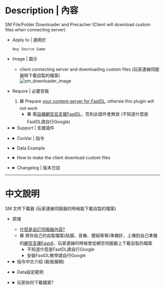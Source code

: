 # Description | 內容
SM File/Folder Downloader and Precacher
(Client will download custom files when connecting server)

* Apply to | 適用於
	```
	Any Source Game
	```

* Image | 圖示
	* client connecting server and downloading custom files (玩家連線伺服器時下載自製的檔案)
	<br/>![sm_downloader_image](image/sm_downloader_image.jpg)

* Require | 必要安裝
	1. 🟥 Prepare [your content-server for FastDL](https://developer.valvesoftware.com/wiki/FastDL), othersie this plugin will not work 
		* 🟥 需[自備網空且支援FastDL](https://developer.valvesoftware.com/wiki/Zh/FastDL)，否則此插件會無效 (不知道什麼是FastDL請自行Google)

* <details><summary>Support | 支援插件</summary>

	1. (L4D1/2) [l4d_force_client_custom_download](https://github.com/fbef0102/Game-Private_Plugin/tree/main/L4D_%E6%8F%92%E4%BB%B6/Player_%E7%8E%A9%E5%AE%B6/l4d_force_client_custom_download): Force player to download your server's custom content
		* (L4D1/2) 強制玩家打開設置下載伺服器自製的檔案

	2. (L4D1/2) [l4d_fastdl_delay_downloader](https://github.com/fbef0102/L4D1_2-Plugins/tree/master/l4d_fastdl_delay_downloader): Downloading fastdl custom files only when map change/transition
		* (L4D1/2) 只有在換圖或過關時，才讓玩家下載Fastdl自製的檔案
</details>

* <details><summary>ConVar | 指令</summary>

	* cfg/sourcemod/sm_downloader.cfg
		```php
		// 0=Plugin off, 1=Plugin on.
		sm_downloader_enabled "1"

		// If 1, Enable normal downloader file (Download & Precache)
		sm_downloader_normal_enable "0"

		// If 1, Enable simple downloader file. (Download Only No Precache)
		sm_downloader_simple_enable "1"

		// (Download & Precache) Full path of the normal downloader configuration to load. 
		// IE: configs/sm_downloader/downloads_normal.ini
		sm_downloader_normal_config "configs/sm_downloader/downloads_normal.ini"

		// (Download Only No Precache) Full path of the simple downloader configuration to load. 
		// IE: configs/sm_downloader/downloads_simple.ini
		sm_downloader_simple_config "configs/sm_downloader/downloads_simple.ini"
		```
</details>

* <details><summary>Data Example</summary>

	* [configs/sm_downloader/downloads_normal.ini](addons/sourcemod/configs/sm_downloader/downloads_normal.ini), this is normal downloader configuration
		> Click [here](addons/sourcemod/configs/sm_downloader/downloads_normal_example(範例).ini) to view example

	* [configs/sm_downloader/downloads_simple.ini](addons/sourcemod/configs/sm_downloader/downloads_simple.ini), this is simple downloader configuration (Download Only No Precache)
		> Click [here](addons/sourcemod/configs/sm_downloader/downloads_simple_example(範例).ini) to view example

	> __Note__ If you don't know which file should use, just enable and use **downloads_simple.ini**
</details>

* <details><summary>How to make the client download custom files</summary>

	> Take L4D1, L4D2 for example
	1. Preparation of custom files
		* Prepare your custom files.
		* Put them in your server folder
			* If L4D1, ```Left 4 Dead Dedicated Server/left4dead```
			* If L4D2, ```Left 4 Dead 2 Dedicated Server/left4dead2```
		* Add the path of each files to the downloader configuration ```addons/sourcemod/configs/sm_downloader/downloads_normal.ini``` or ```addons/sourcemod/configs/sm_downloader/downloads_simple.ini```. 
			* If L4D1, the path has to be put relative to the "left4dead" folder, and with the file extension.
			* If L4D2, the path has to be put relative to the "left4dead2" folder, and with the file extension.
		* Prepare [your content-server for FastDL](https://developer.valvesoftware.com/wiki/FastDL), if you don't know what "FastDL" is, please google it
		* Allow HTTP(Port 80), not HTTPS

	2. Setup server to work with downloadable content
		* Write down in your ```cfg/server.cfg```:
			* If you are L4D1
				```php
				sm_cvar sv_allowdownload "1"
				sm_cvar sv_downloadurl "http://your-content-server.com/left4dead/"
				```
			* If you are L4D2
				```php
				sm_cvar sv_allowdownload "1"
				sm_cvar sv_downloadurl "http://your-content-server.com/left4dead2/"	
				```
		<br/>![sm_downloader_1](image/sm_downloader_1.jpg)

	3. Uploading files to server.
		* Upload all your custom files to content-server
			* If you are L4D1, ```your-content-server.com/left4dead/```
			* If you are L4D2, ```your-content-server.com/left4dead2/```
		<br/>![sm_downloader_2](image/sm_downloader_2.jpg)

		* Upload all your custom files to your dedicated server
			* If you are L4D1, ```Left 4 Dead Dedicated Server/left4dead```
			* If you are L4D2, ```Left 4 Dead 2 Dedicated Server/left4dead2```
		<br/>![sm_downloader_3](image/sm_downloader_3.jpg)

	4. Start the server and test
		* Launch your game, Options-> Multiplayer -> CUSTOM SERVER CONTENT -> Allow All
		<br/>![sm_downloader_0](image/sm_downloader_0.jpg)
		* Connect to server. 
		* Open console to see if the game is downloading custom files
			* Note: It does not display in l4d1
		<br/>![sm_downloader_4](image/sm_downloader_4.jpg)
		* Browse your game folder, check if files are there, done.
		<br/>![sm_downloader_5](image/sm_downloader_5.jpg)

	5. Players should download custom files when connecting to your server (They need to set Options-> Multiplayer -> CUSTOM SERVER CONTENT -> Allow All)
</details>

* <details><summary>Changelog | 版本日誌</summary>

	* v2.2 (2024-11-21)
		* Fix downloads_normal.ini not working

	* v2.1 (2024-10-28)
		* Update cvars
		* Rename downloader configuration file

	* v2.0 (2023-12-6)
		* Fixed not downloading custom files on the first map after server startup 
		
	* v1.9 (2023-9-27)
		* Fixed custom sound not Precache

	* v1.8 (2023-5-4)
		* Fixed custom spray blocked and fail to download

	* v1.7 (2022-11-16)
		* Remake Code
		* Auto-generate cfg

	* Original & Credit
		* [SWAT_88](https://forums.alliedmods.net/showthread.php?t=69005)
</details>

- - - -
# 中文說明
SM 文件下載器 (玩家連線伺服器的時候能下載自製的檔案)

* 原理
	* [什麼是自訂伺服器內容?](https://github.com/fbef0102/Game-Private_Plugin/tree/main/Tutorial_教學區/Chinese_繁體中文/Game#%E4%B8%8B%E8%BC%89%E8%87%AA%E8%A8%82%E4%BC%BA%E6%9C%8D%E5%99%A8%E5%85%A7%E5%AE%B9)
	* 🟥 將你自己的自製檔案(貼圖、音樂、模組等等)準備好，上傳到自己準備的[網空支援Fastdl](https://developer.valvesoftware.com/wiki/Zh/FastDL)，玩家連線的時候會從網空伺服器上下載自製的檔案
		* 不知道什麼是FastDL請自行Google
		* 安裝FastDL教學請自行Google

* <details><summary>指令中文介紹 (點我展開)</summary>

	* cfg/sourcemod/sm_downloader.cfg
		```php
		// 0=關閉插件, 1=啟動插件
		sm_downloader_enabled "1"

		// 為1時，啟用正常版的檔案下載設定文件 (下載並緩存)
		sm_downloader_normal_enable "0"

		//  為1時，啟用簡單版的檔案下載設定文件 (只下載不預緩存)
		sm_downloader_simple_enable "1"

		// (下載並緩存) 設定正常版下載的文件檔案路徑
		// IE: configs/sm_downloader/downloads_normal.ini
		sm_downloader_normal_config "configs/sm_downloader/downloads_normal.ini"

		// (只下載不預緩存) 設定簡單版下載的文件檔案路徑
		// IE: configs/sm_downloader/downloads_simple.ini
		sm_downloader_simple_config "configs/sm_downloader/downloads_simple.ini"
		```
</details>

* <details><summary>Data設定範例</summary>

	* [configs/sm_downloader/downloads_normal.ini](addons/ourcemod/configs/sm_downloader/downloads_normal.ini), 這是正常版的檔案下載設定文件 (下載並緩存)
		> 點擊[這裡](addons/sourcemod/configs/sm_downloader/downloads_normal_example(範例).ini)查看範例

	* [configs/sm_downloader/downloads_simple.ini](addons/sourcemod/configs/sm_downloader/downloads_simple.ini), 這是簡單版的檔案下載設定文件 (只下載不預緩存)
		> 點擊[這裡](addons/sourcemod/configs/sm_downloader/downloads_simple_example(範例).ini)查看範例

	> __Note__ 如果你不知道這兩設定文件有捨差別, 建議你一律使用downloads_simple.ini
</details>

* <details><summary>玩家如何下載檔案?</summary>

	> 以L4D1與L4D2為例，其他遊戲自行摸索
	1. 準備你的自製檔案
		* 準備好你的所有自製檔案(貼圖、音樂、模組等等)
		* 文件名
			* 確保沒有文件有空格或特殊字符，如“長破折號”(–) 等。
			* 不能有中文
		* 將它們放在伺服器資料夾中
			* 如果你是 L4D1，```Left 4 Dead Dedicated Server/left4dead```
			* 如果你是 L4D2，```Left 4 Dead 2 Dedicated Server/left4dead2```
		* 將每個檔案的路徑添加到檔案下載設定文件```addons/sourcemod/configs/sm_downloader/downloads_normal.ini```或```addons/sourcemod/configs/sm_downloader/downloads_simple.ini```。
			* 如果你是 L4D1，路徑必須相對於"left4dead" 資料夾，必須要寫上副檔名。
			* 如果你是 L4D2，路徑必須相對於"left4dead2" 資料夾，必須要寫上副檔名。
		* 準備好[你的網空並可以支援FastDL](https://developer.valvesoftware.com/wiki/Zh/FastDL), 不知道什麼是FastDL請自行Google
		
	2. 設置伺服器以處理可下載的內容
		* 寫入以下內容到cfg/server.cfg
			* 如果你是 L4D1
				```php
				sm_cvar sv_allowdownload "1"
				sm_cvar sv_downloadurl "http://your-content-server.com/left4dead/"
				```
			* 如果你是 L4D2
				```php
				sm_cvar sv_allowdownload "1"
				sm_cvar sv_downloadurl "http://your-content-server.com/left4dead2/"	
				```
		<br/>![sm_downloader_1](image/sm_downloader_1.jpg)

	3. 上傳文件到伺服器
		* 所有自製的檔案上傳到網空伺服器。
			* 如果你是 L4D1，```your-content-server.com/left4dead/```
			* 如果你是 L4D2，```your-content-server.com/left4dead2/```
		<br/>![sm_downloader_2](image/sm_downloader_2.jpg)

		* 所有自製的檔案複製到您的遊戲伺服器資料夾上。
			* 如果你是 L4D1，```Left 4 Dead Dedicated Server/left4dead```
			* 如果你是 L4D2，```Left 4 Dead 2 Dedicated Server/left4dead2```
		<br/>![sm_downloader_3](image/sm_downloader_3.jpg)
		
	4. 啟動伺服器並測試
		* 打開你的遊戲，選項->多人連線->自訂伺服器內容->全部允許
		<br/>![zho/sm_downloader_0](image/zho/sm_downloader_0.jpg)
		* 連線到伺服器
		* 打開控制台查看是否下載自製的檔案 (此處圖片顯示正在下載音樂)
			* 註: L4D1 不會顯示
		<br/>![sm_downloader_4](image/sm_downloader_4.jpg)
		* 再去你的遊戲資料夾查看檔案是否已經下載 
		<br/>![sm_downloader_5](image/sm_downloader_5.jpg)

	5. 玩家加入伺服器時，會自動下載自製的文件 (玩家必須自己打開選項->多人連線->自訂伺服器內容->全部允許)
</details>